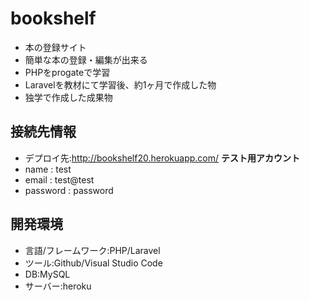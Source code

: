 # bookshelf
- 本の登録サイト
- 簡単な本の登録・編集が出来る
- PHPをprogateで学習
- Laravelを教材にて学習後、約1ヶ月で作成した物
- 独学で作成した成果物
## 接続先情報
- デプロイ先:http://bookshelf20.herokuapp.com/
**テスト用アカウント**
- name : test
- email : test@test
- password : password
## 開発環境
- 言語/フレームワーク:PHP/Laravel
- ツール:Github/Visual Studio Code
- DB:MySQL
- サーバー:heroku